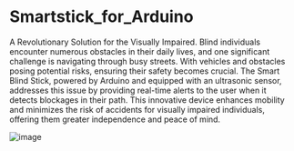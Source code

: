# Smartstick_for_Arduino
A Revolutionary Solution for the Visually Impaired. Blind individuals encounter numerous obstacles in their daily lives, and one significant challenge is navigating through busy streets. With vehicles and obstacles posing potential risks, ensuring their safety becomes crucial. The Smart Blind Stick, powered by Arduino and equipped with an ultrasonic sensor, addresses this issue by providing real-time alerts to the user when it detects blockages in their path. This innovative device enhances mobility and minimizes the risk of accidents for visually impaired individuals, offering them greater independence and peace of mind.

![image](https://github.com/Mehcodes/Smartstick_for_Arduino/assets/40169771/a9218907-1162-4742-9d99-79770b24d241)
